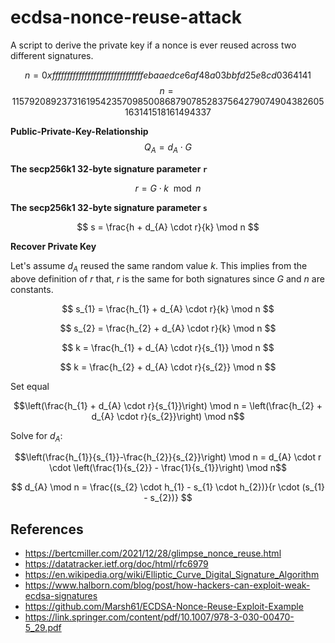 # ecdsa-nonce-reuse-attack
A script to derive the private key if a nonce is ever reused across two different signatures.

$$n = 0xfffffffffffffffffffffffffffffffebaaedce6af48a03bbfd25e8cd0364141$$
$$ n = 115792089237316195423570985008687907852837564279074904382605163141518161494337$$

**Public-Private-Key-Relationship**
$$ Q_{A} = d_{A} \cdot G $$


**The secp256k1 32-byte signature parameter `r`**

$$ r = G \cdot k \mod n $$

**The secp256k1 32-byte signature parameter `s`**

$$ s = \frac{h + d_{A} \cdot r}{k} \mod n $$

**Recover Private Key**

Let's assume $d_{A}$ reused the same random value $k$. This implies from the above definition of $r$ that, $r$ is the same for both signatures since $G$ and $n$ are constants.

$$ s_{1} = \frac{h_{1} + d_{A} \cdot r}{k} \mod n $$

$$ s_{2} = \frac{h_{2} + d_{A} \cdot r}{k} \mod n $$

$$ k = \frac{h_{1} + d_{A} \cdot r}{s_{1}} \mod n $$

$$ k = \frac{h_{2} + d_{A} \cdot r}{s_{2}} \mod n $$

Set equal

$$\left(\frac{h_{1} + d_{A} \cdot r}{s_{1}}\right) \mod n = \left(\frac{h_{2} + d_{A} \cdot r}{s_{2}}\right) \mod n$$

Solve for $d_{A}$:

$$\left(\frac{h_{1}}{s_{1}}-\frac{h_{2}}{s_{2}}\right) \mod n = d_{A} \cdot r \cdot \left(\frac{1}{s_{2}} - \frac{1}{s_{1}}\right) \mod n$$

$$ d_{A} \mod n = \frac{(s_{2} \cdot h_{1} - s_{1} \cdot h_{2})}{r \cdot (s_{1} - s_{2})} $$

## References
- https://bertcmiller.com/2021/12/28/glimpse_nonce_reuse.html
- https://datatracker.ietf.org/doc/html/rfc6979
- https://en.wikipedia.org/wiki/Elliptic_Curve_Digital_Signature_Algorithm
- https://www.halborn.com/blog/post/how-hackers-can-exploit-weak-ecdsa-signatures
- https://github.com/Marsh61/ECDSA-Nonce-Reuse-Exploit-Example
- https://link.springer.com/content/pdf/10.1007/978-3-030-00470-5_29.pdf

